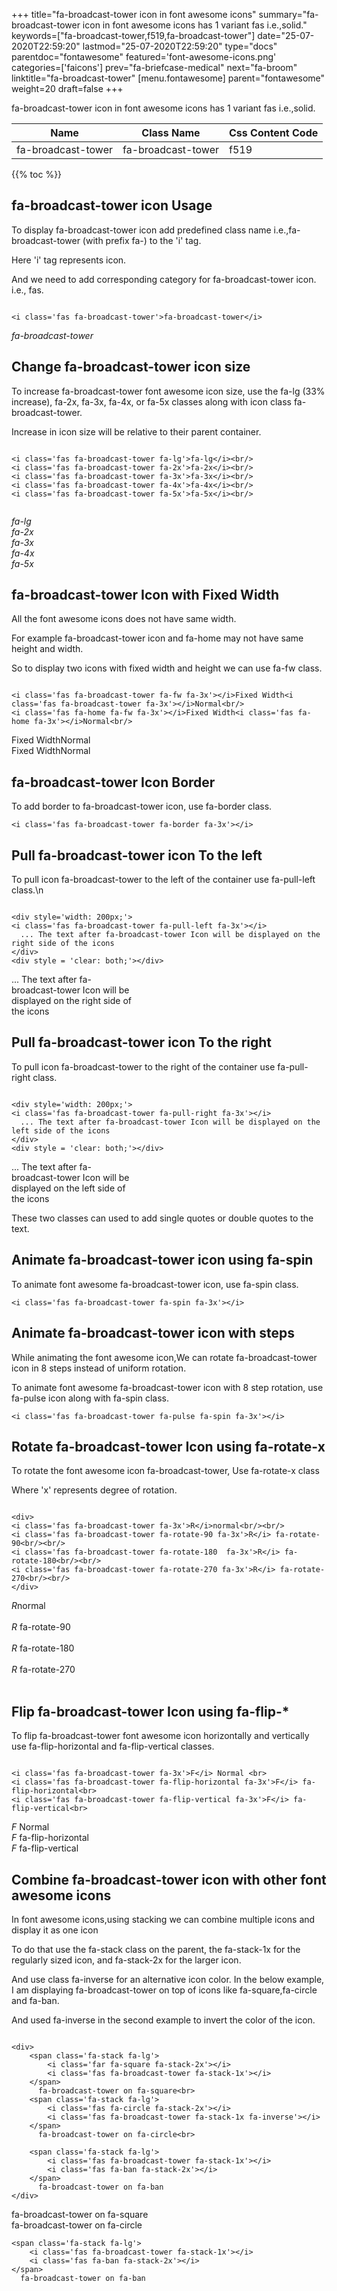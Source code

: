 +++
title="fa-broadcast-tower icon in font awesome icons"
summary="fa-broadcast-tower icon in font awesome icons has 1 variant fas i.e.,solid."
keywords=["fa-broadcast-tower,f519,fa-broadcast-tower"]
date="25-07-2020T22:59:20"
lastmod="25-07-2020T22:59:20"
type="docs"
parentdoc="fontawesome"
featured='font-awesome-icons.png'
categories=['faicons']
prev="fa-briefcase-medical"
next="fa-broom"
linktitle="fa-broadcast-tower"
[menu.fontawesome]
parent="fontawesome"
weight=20
draft=false
+++


fa-broadcast-tower icon in font awesome icons has 1 variant fas i.e.,solid.

<div class='table-responsive'><table class='table'><thead><tr><th>Name</th><th>Class Name</th><th>Css Content Code</th></tr></thead><tbody><tr><td>fa-broadcast-tower</td><td>fa-broadcast-tower</td><td>f519</td></tr></tbody></table></div>


{{% toc %}}


## fa-broadcast-tower icon Usage

To display fa-broadcast-tower icon add predefined class name i.e.,fa-broadcast-tower (with prefix fa-) to the 'i' tag.

Here 'i' tag represents icon.

And we need to add corresponding category for fa-broadcast-tower icon. i.e., fas.


```

<i class='fas fa-broadcast-tower'>fa-broadcast-tower</i>
```

<i class='fas fa-broadcast-tower'>fa-broadcast-tower</i>




## Change fa-broadcast-tower icon size
To increase fa-broadcast-tower font awesome icon size, use the fa-lg (33% increase), fa-2x, fa-3x, fa-4x, or fa-5x classes along with icon class fa-broadcast-tower.

Increase in icon size will be relative to their parent container. 

```

<i class='fas fa-broadcast-tower fa-lg'>fa-lg</i><br/>
<i class='fas fa-broadcast-tower fa-2x'>fa-2x</i><br/>
<i class='fas fa-broadcast-tower fa-3x'>fa-3x</i><br/>
<i class='fas fa-broadcast-tower fa-4x'>fa-4x</i><br/>
<i class='fas fa-broadcast-tower fa-5x'>fa-5x</i><br/>
            
```

<i class='fas fa-broadcast-tower fa-lg'>fa-lg</i><br/>
<i class='fas fa-broadcast-tower fa-2x'>fa-2x</i><br/>
<i class='fas fa-broadcast-tower fa-3x'>fa-3x</i><br/>
<i class='fas fa-broadcast-tower fa-4x'>fa-4x</i><br/>
<i class='fas fa-broadcast-tower fa-5x'>fa-5x</i><br/>
            



## fa-broadcast-tower Icon with Fixed Width 

All the font awesome icons does not have same width.

For example fa-broadcast-tower icon and fa-home may not have same height and width.

So to display two icons with fixed width and height we can use fa-fw class.


```

<i class='fas fa-broadcast-tower fa-fw fa-3x'></i>Fixed Width<i class='fas fa-broadcast-tower fa-3x'></i>Normal<br/>
<i class='fas fa-home fa-fw fa-3x'></i>Fixed Width<i class='fas fa-home fa-3x'></i>Normal<br/>
```

<i class='fas fa-broadcast-tower fa-fw fa-3x'></i>Fixed Width<i class='fas fa-broadcast-tower fa-3x'></i>Normal<br/>
<i class='fas fa-home fa-fw fa-3x'></i>Fixed Width<i class='fas fa-home fa-3x'></i>Normal<br/>



## fa-broadcast-tower Icon Border 

To add border to fa-broadcast-tower icon, use fa-border class.


```
<i class='fas fa-broadcast-tower fa-border fa-3x'></i>

```
<i class='fas fa-broadcast-tower fa-border fa-3x'></i>





## Pull fa-broadcast-tower icon To the left

To pull icon fa-broadcast-tower to the left of the container use fa-pull-left class.\n

```

<div style='width: 200px;'>
<i class='fas fa-broadcast-tower fa-pull-left fa-3x'></i>
  ... The text after fa-broadcast-tower Icon will be displayed on the right side of the icons
</div>
<div style = 'clear: both;'></div>
```

<div style='width: 200px;'>
<i class='fas fa-broadcast-tower fa-pull-left fa-3x'></i>
  ... The text after fa-broadcast-tower Icon will be displayed on the right side of the icons
</div>
<div style = 'clear: both;'></div>




## Pull fa-broadcast-tower icon To the right
To pull icon fa-broadcast-tower to the right of the container use fa-pull-right class.

```

<div style='width: 200px;'>
<i class='fas fa-broadcast-tower fa-pull-right fa-3x'></i>
  ... The text after fa-broadcast-tower Icon will be displayed on the left side of the icons
</div>
<div style = 'clear: both;'></div>
```

<div style='width: 200px;'>
<i class='fas fa-broadcast-tower fa-pull-right fa-3x'></i>
  ... The text after fa-broadcast-tower Icon will be displayed on the left side of the icons
</div>
<div style = 'clear: both;'></div>

These two classes can used to add single quotes or double quotes to the text.


## Animate fa-broadcast-tower icon using fa-spin
To animate font awesome fa-broadcast-tower icon, use fa-spin class.

```
<i class='fas fa-broadcast-tower fa-spin fa-3x'></i>
```
<i class='fas fa-broadcast-tower fa-spin fa-3x'></i>




## Animate fa-broadcast-tower icon with steps
While animating the font awesome icon,We can rotate fa-broadcast-tower icon in 8 steps instead of uniform rotation.

To animate font awesome fa-broadcast-tower icon with 8 step rotation, use fa-pulse icon along with fa-spin class.


```
<i class='fas fa-broadcast-tower fa-pulse fa-spin fa-3x'></i>

```
<i class='fas fa-broadcast-tower fa-pulse fa-spin fa-3x'></i>





## Rotate fa-broadcast-tower Icon using fa-rotate-x
To rotate the font awesome icon fa-broadcast-tower, Use fa-rotate-x class

Where 'x' represents degree of rotation.


```

<div>
<i class='fas fa-broadcast-tower fa-3x'>R</i>normal<br/><br/>
<i class='fas fa-broadcast-tower fa-rotate-90 fa-3x'>R</i> fa-rotate-90<br/><br/> 
<i class='fas fa-broadcast-tower fa-rotate-180  fa-3x'>R</i> fa-rotate-180<br/><br/> 
<i class='fas fa-broadcast-tower fa-rotate-270 fa-3x'>R</i> fa-rotate-270<br/><br/>
</div>
```

<div>
<i class='fas fa-broadcast-tower fa-3x'>R</i>normal<br/><br/>
<i class='fas fa-broadcast-tower fa-rotate-90 fa-3x'>R</i> fa-rotate-90<br/><br/> 
<i class='fas fa-broadcast-tower fa-rotate-180  fa-3x'>R</i> fa-rotate-180<br/><br/> 
<i class='fas fa-broadcast-tower fa-rotate-270 fa-3x'>R</i> fa-rotate-270<br/><br/>
</div>




## Flip fa-broadcast-tower Icon using fa-flip-*
To flip fa-broadcast-tower font awesome icon horizontally and vertically use fa-flip-horizontal and fa-flip-vertical classes. 

```

<i class='fas fa-broadcast-tower fa-3x'>F</i> Normal <br>
<i class='fas fa-broadcast-tower fa-flip-horizontal fa-3x'>F</i> fa-flip-horizontal<br>
<i class='fas fa-broadcast-tower fa-flip-vertical fa-3x'>F</i> fa-flip-vertical<br>
```

<i class='fas fa-broadcast-tower fa-3x'>F</i> Normal <br>
<i class='fas fa-broadcast-tower fa-flip-horizontal fa-3x'>F</i> fa-flip-horizontal<br>
<i class='fas fa-broadcast-tower fa-flip-vertical fa-3x'>F</i> fa-flip-vertical<br>




## Combine fa-broadcast-tower icon with other font awesome icons
In font awesome icons,using stacking we can combine multiple icons and display it as one icon 

To do that use the fa-stack class on the parent, the fa-stack-1x for the regularly sized icon, and fa-stack-2x for the larger icon.

And use class fa-inverse for an alternative icon color. 
In the below example, I am displaying fa-broadcast-tower on top of icons like fa-square,fa-circle and fa-ban.

And used fa-inverse in the second example to invert the color of the icon.

```

<div>
    <span class='fa-stack fa-lg'>
        <i class='far fa-square fa-stack-2x'></i>
        <i class='fas fa-broadcast-tower fa-stack-1x'></i>
    </span>
      fa-broadcast-tower on fa-square<br>
    <span class='fa-stack fa-lg'>
        <i class='fas fa-circle fa-stack-2x'></i>
        <i class='fas fa-broadcast-tower fa-stack-1x fa-inverse'></i>
    </span>
      fa-broadcast-tower on fa-circle<br>

    <span class='fa-stack fa-lg'>
        <i class='fas fa-broadcast-tower fa-stack-1x'></i>
        <i class='fas fa-ban fa-stack-2x'></i>
    </span>
      fa-broadcast-tower on fa-ban
</div>
```

<div>
    <span class='fa-stack fa-lg'>
        <i class='far fa-square fa-stack-2x'></i>
        <i class='fas fa-broadcast-tower fa-stack-1x'></i>
    </span>
      fa-broadcast-tower on fa-square<br>
    <span class='fa-stack fa-lg'>
        <i class='fas fa-circle fa-stack-2x'></i>
        <i class='fas fa-broadcast-tower fa-stack-1x fa-inverse'></i>
    </span>
      fa-broadcast-tower on fa-circle<br>

    <span class='fa-stack fa-lg'>
        <i class='fas fa-broadcast-tower fa-stack-1x'></i>
        <i class='fas fa-ban fa-stack-2x'></i>
    </span>
      fa-broadcast-tower on fa-ban
</div>






